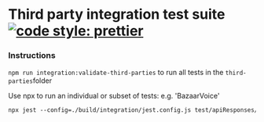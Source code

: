 # Third party integration test suite [![code style: prettier](https://img.shields.io/badge/code_style-prettier-ff69b4.svg?style=flat-square)](https://github.com/prettier/prettier)

### Instructions

 `npm run integration:validate-third-parties` to run all tests in the `third-parties`folder
    

Use npx to run an individual or subset of tests: e.g. 'BazaarVoice'
```diff
npx jest --config=./build/integration/jest.config.js test/apiResponses/third-parties/**/*baz*.spec.js
``` 
